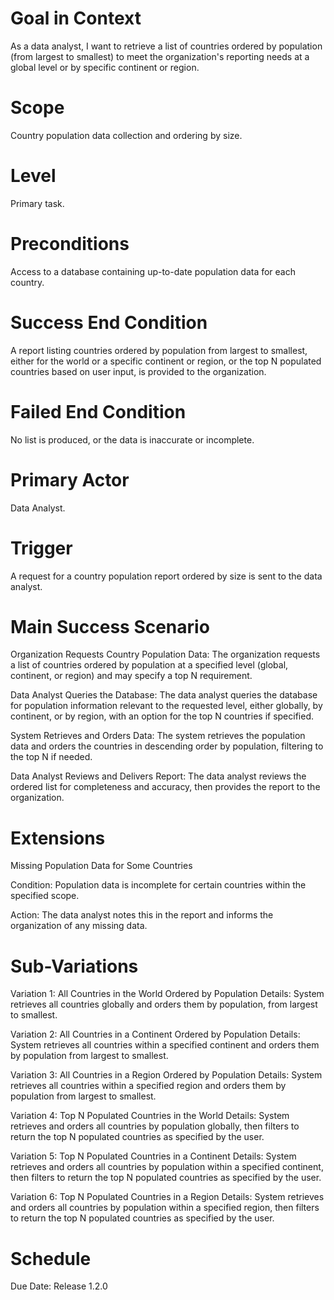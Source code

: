 # Goal in Context
As a data analyst, I want to retrieve a list of countries ordered by population (from largest to smallest) to meet the organization's reporting needs at a global level or by specific continent or region.

# Scope
Country population data collection and ordering by size.

# Level
Primary task.

# Preconditions
Access to a database containing up-to-date population data for each country.

# Success End Condition
A report listing countries ordered by population from largest to smallest, either for the world or a specific continent or region, or the top N populated countries based on user input, is provided to the organization.

# Failed End Condition
No list is produced, or the data is inaccurate or incomplete.

# Primary Actor
Data Analyst.

# Trigger
A request for a country population report ordered by size is sent to the data analyst.

# Main Success Scenario
Organization Requests Country Population Data:
The organization requests a list of countries ordered by population at a specified level (global, continent, or region) and may specify a top N requirement.

Data Analyst Queries the Database:
The data analyst queries the database for population information relevant to the requested level, either globally, by continent, or by region, with an option for the top N countries if specified.

System Retrieves and Orders Data:
The system retrieves the population data and orders the countries in descending order by population, filtering to the top N if needed.

Data Analyst Reviews and Delivers Report:
The data analyst reviews the ordered list for completeness and accuracy, then provides the report to the organization.

# Extensions
Missing Population Data for Some Countries

Condition: Population data is incomplete for certain countries within the specified scope.

Action: The data analyst notes this in the report and informs the organization of any missing data.

# Sub-Variations
Variation 1: All Countries in the World Ordered by Population
Details: System retrieves all countries globally and orders them by population, from largest to smallest.

Variation 2: All Countries in a Continent Ordered by Population
Details: System retrieves all countries within a specified continent and orders them by population from largest to smallest.

Variation 3: All Countries in a Region Ordered by Population
Details: System retrieves all countries within a specified region and orders them by population from largest to smallest.

Variation 4: Top N Populated Countries in the World
Details: System retrieves and orders all countries by population globally, then filters to return the top N populated countries as specified by the user.

Variation 5: Top N Populated Countries in a Continent
Details: System retrieves and orders all countries by population within a specified continent, then filters to return the top N populated countries as specified by the user.

Variation 6: Top N Populated Countries in a Region
Details: System retrieves and orders all countries by population within a specified region, then filters to return the top N populated countries as specified by the user.

# Schedule
Due Date: Release 1.2.0